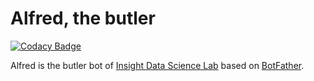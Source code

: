 # Alfred, the butler

[![Codacy Badge](https://api.codacy.com/project/badge/Grade/50453c3969524105b7125e0a001795f4)](https://www.codacy.com/app/araujodavid/alfred?utm_source=github.com&amp;utm_medium=referral&amp;utm_content=InsightLab/alfred&amp;utm_campaign=Badge_Grade)

Alfred is the butler bot of [Insight Data Science Lab](http://insightlab.ufc.br) based on [BotFather](https://core.telegram.org/bots).
